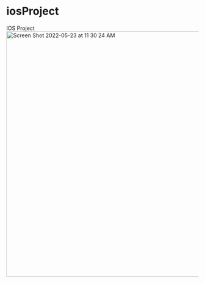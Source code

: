 # iosProject
IOS Project
<img width="644" alt="Screen Shot 2022-05-23 at 11 30 24 AM" src="https://user-images.githubusercontent.com/34137087/169854798-97a1fa17-ce06-4cd2-ac89-3cb18bfbc582.png">
